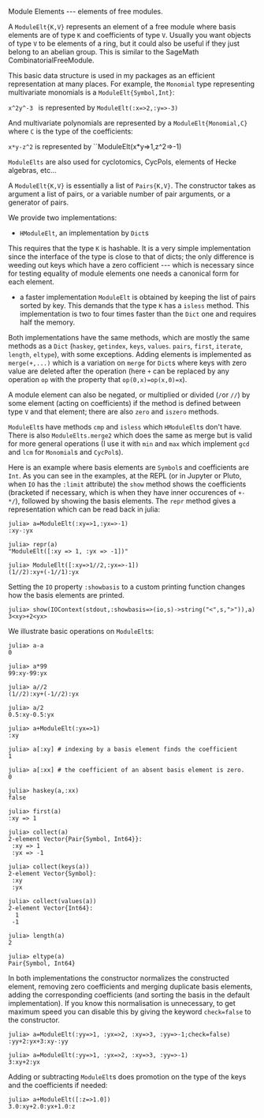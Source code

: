 Module Elements --- elements of free modules.

A  `ModuleElt{K,V}`  represents  an  element  of  a free module where basis
elements  are of type  `K` and coefficients  of type `V`.  Usually you want
objects  of type `V` to be elements of  a ring, but it could also be useful
if  they just belong to  an abelian group. This  is similar to the SageMath
CombinatorialFreeModule.

This  basic  data  structure  is  used  in  my  packages  as  an  efficient
representation   at  many   places.  For   example,  the   `Monomial`  type
representing multivariate monomials is a `ModuleElt{Symbol,Int}`:

`x^2y^-3 ` is represented by `ModuleElt(:x=>2,:y=>-3)`

And  multivariate polynomials are  represented by a `ModuleElt{Monomial,C}`
where `C` is the type of the coefficients:

`x*y-z^2` is represented by ``ModuleElt(x*y=>1,z^2=>-1)

`ModuleElts`  are  also  used  for  cyclotomics, CycPols, elements of Hecke
algebras, etc…

A  `ModuleElt{K,V}` is essentially a  list of `Pairs{K,V}`. The constructor
takes  as argument a list of pairs, or a variable number of pair arguments,
or a generator of pairs.

We provide two implementations:

  - `HModuleElt`, an implementation by `Dict`s 

This  requires  that  the  type  `K`  is  hashable.  It  is  a  very simple
implementation  since the interface of the type  is close to that of dicts;
the  only difference is weeding  out keys which have  a zero cofficient ---
which  is necessary since for testing equality of module elements one needs
a canonical form for each element.

-  a faster implementation  `ModuleElt` is obtained  by keeping the list of
pairs  sorted by key. This demands that the type `K` has a `isless` method.
This  implementation is two  to four times  faster than the  `Dict` one and
requires half the memory.

Both  implementations  have  the  same  methods,  which are mostly the same
methods  as  a  `Dict`  (`haskey`,  `getindex`,  `keys`, `values`. `pairs`,
`first`,  `iterate`,  `length`,  `eltype`),  with  some  exceptions. Adding
elements  is implemented as `merge(+,...)` which  is a variation on `merge`
for  `Dict`s where  keys with  zero value  are deleted  after the operation
(here  `+` can  be replaced  by any  operation `op`  with the property that
`op(0,x)=op(x,0)=x`).   

A module element can also be negated, or multiplied or divided (`/`or `//`)
by  some element (acting on coefficients)  if the method is defined between
type `V` and that element; there are also `zero` and `iszero` methods.

`ModuleElt`s  have  methods  `cmp`  and  `isless` which `HModuleElt`s don't
have. There is also `ModuleElts.merge2` which does the same as merge but is
valid  for more  general operations  (I use  it with  `min` and `max` which
implement `gcd` and `lcm` for `Monomial`s and `CycPol`s).

Here  is an example where basis elements are `Symbol`s and coefficients are
`Int`. As you can see in the examples, at the REPL (or in Jupyter or Pluto,
when  `IO`  has  the  `:limit`  attribute)  the  `show`  method  shows  the
coefficients  (bracketed  if  necessary,  which  is  when  they  have inner
occurences  of `+-*/`), followed by showing  the basis elements. The `repr`
method gives a representation which can be read back in julia:

```julia-repl
julia> a=ModuleElt(:xy=>1,:yx=>-1)
:xy-:yx

julia> repr(a)
"ModuleElt([:xy => 1, :yx => -1])"

julia> ModuleElt([:xy=>1//2,:yx=>-1])
(1//2):xy+(-1//1):yx
```

Setting  the  `IO`  property  `:showbasis`  to  a  custom printing function
changes how the basis elements are printed.

```julia-rep1
julia> show(IOContext(stdout,:showbasis=>(io,s)->string("<",s,">")),a)
3<xy>+2<yx>
```
We illustrate basic operations on `ModuleElt`s:

```julia-repl
julia> a-a
0

julia> a*99
99:xy-99:yx

julia> a//2
(1//2):xy+(-1//2):yx

julia> a/2
0.5:xy-0.5:yx

julia> a+ModuleElt(:yx=>1)
:xy

julia> a[:xy] # indexing by a basis element finds the coefficient
1

julia> a[:xx] # the coefficient of an absent basis element is zero.
0

julia> haskey(a,:xx)
false

julia> first(a)
:xy => 1

julia> collect(a)
2-element Vector{Pair{Symbol, Int64}}:
 :xy => 1
 :yx => -1

julia> collect(keys(a))
2-element Vector{Symbol}:
 :xy
 :yx

julia> collect(values(a))
2-element Vector{Int64}:
  1
 -1

julia> length(a)
2

julia> eltype(a)
Pair{Symbol, Int64}
```

In both implementations the constructor normalizes the constructed element,
removing zero coefficients and merging duplicate basis elements, adding the
corresponding   coefficients  (and   sorting  the   basis  in  the  default
implementation).  If  you  know  this  normalisation is unnecessary, to get
maximum  speed you can disable this  by giving the keyword `check=false` to
the constructor.

```julia-repl
julia> a=ModuleElt(:yy=>1, :yx=>2, :xy=>3, :yy=>-1;check=false)
:yy+2:yx+3:xy-:yy

julia> a=ModuleElt(:yy=>1, :yx=>2, :xy=>3, :yy=>-1)
3:xy+2:yx
```

Adding  or subtracting `ModuleElt`s does promotion  on the type of the keys
and the coefficients if needed:

```julia-repl
julia> a+ModuleElt([:z=>1.0])
3.0:xy+2.0:yx+1.0:z
```
